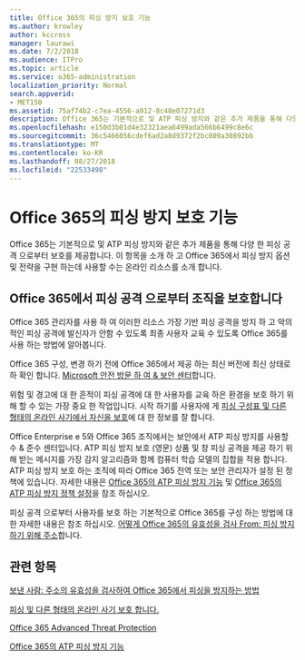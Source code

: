 ```yaml
---
title: Office 365의 피싱 방지 보호 기능
ms.author: krowley
author: kccross
manager: laurawi
ms.date: 7/2/2018
ms.audience: ITPro
ms.topic: article
ms.service: o365-administration
localization_priority: Normal
search.appverid:
- MET150
ms.assetid: 75af74b2-c7ea-4556-a912-8c48e07271d3
description: Office 365는 기본적으로 및 ATP 피싱 방지와 같은 추가 제품을 통해 다양 한 피싱 공격 으로부터 보호를 제공합니다. 이 항목을 소개 하 고 Office 365에서 피싱 방지 옵션 및 전략을 구현 하는데 사용할 수는 온라인 리소스를 소개 합니다.
ms.openlocfilehash: e150d3b01d4e32321aea6499ada566b6499c8e6c
ms.sourcegitcommit: 36c5466056cdef6ad2a8d9372f2bc009a30892bb
ms.translationtype: MT
ms.contentlocale: ko-KR
ms.lasthandoff: 08/27/2018
ms.locfileid: "22533498"
---
```

# <a name="anti-phishing-protection-in-office-365"></a>Office 365의 피싱 방지 보호 기능

Office 365는 기본적으로 및 ATP 피싱 방지와 같은 추가 제품을 통해 다양 한 피싱 공격 으로부터 보호를 제공합니다. 이 항목을 소개 하 고 Office 365에서 피싱 방지 옵션 및 전략을 구현 하는데 사용할 수는 온라인 리소스를 소개 합니다.
  
## <a name="protect-your-organization-against-phishing-attacks-in-office-365"></a>Office 365에서 피싱 공격 으로부터 조직을 보호합니다

Office 365 관리자를 사용 하 여 이러한 리소스 가장 기반 피싱 공격을 방지 하 고 악의적인 피싱 공격에 발신자가 안함 수 있도록 최종 사용자 교육 수 있도록 Office 365를 사용 하는 방법에 알아봅니다.
  
Office 365 구성, 변경 하기 전에 Office 365에서 제공 하는 최신 버전에 최신 상태로 하 확인 합니다. [Microsoft 안전 방문 하 여 &amp; 보안 센터](https://www.microsoft.com/security/default.aspx)합니다.
  
위험 및 경고에 대 한 흔적이 피싱 공격에 대 한 사용자를 교육 하은 환경을 보호 하기 위해 할 수 있는 가장 중요 한 작업입니다. 시작 하기를 사용자에 게 [피싱 구성표 및 다른 형태의 온라인 사기에서 자신을 보호](https://support.office.com/article/f84750b4-2f2c-46c3-89f6-e65f7f8c3546)에 대 한 정보를 잘 합니다.
  
Office Enterprise e 5와 Office 365 조직에서는 보안에서 ATP 피싱 방지를 사용할 수 &amp; 준수 센터입니다. ATP 피싱 방지 보호 (영문) 상품 및 창 피싱 공격을 제공 하기 위해 받는 메시지를 가장 감지 알고리즘와 함께 컴퓨터 학습 모델의 집합을 적용 합니다. ATP 피싱 방지 보호 하는 조직에 따라 Office 365 전역 또는 보안 관리자가 설정 된 정책에 있습니다. 자세한 내용은 [Office 365의 ATP 피싱 방지 기능](atp-anti-phishing.md) 및 [Office 365의 ATP 피싱 방지 정책 설정](set-up-atp-anti-phishing-policies.md)을 참조 하십시오.
  
피싱 공격 으로부터 사용자를 보호 하는 기본적으로 Office 365를 구성 하는 방법에 대 한 자세한 내용은 참조 하십시오. [어떻게 Office 365의 유효성을 검사 From: 피싱 방지 하기 위해 주소](how-office-365-validates-the-from-address.md)합니다.
  
## <a name="related-topics"></a>관련 항목

[보낸 사람: 주소의 유효성을 검사하여 Office 365에서 피싱을 방지하는 방법](how-office-365-validates-the-from-address.md)
  
[피싱 및 다른 형태의 온라인 사기 보호 합니다.](https://support.office.com/article/f84750b4-2f2c-46c3-89f6-e65f7f8c3546)
  
[Office 365 Advanced Threat Protection](office-365-atp.md)
  
[Office 365의 ATP 피싱 방지 기능](atp-anti-phishing.md)
  

